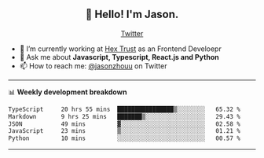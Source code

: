 <h2 align="center">👋 Hello! I'm Jason.</h2>
<p align="center">
  <a href="https://twitter.com/jasonzhouu">Twitter</a>
</p>


- 🔭 I’m currently working at [Hex Trust](https://hextrust.com/) as an Frontend Develoepr
- 💬 Ask me about **Javascript, Typescript, React.js and Python**
- 📫 How to reach me: [@jasonzhouu](https://twitter.com/jasonzhouu) on Twitter

-------

📊 **Weekly development breakdown**
<!--START_SECTION:waka-->

```txt
TypeScript     20 hrs 55 mins  ████████████████▒░░░░░░░░   65.32 %
Markdown       9 hrs 25 mins   ███████▒░░░░░░░░░░░░░░░░░   29.43 %
JSON           49 mins         ▓░░░░░░░░░░░░░░░░░░░░░░░░   02.58 %
JavaScript     23 mins         ▒░░░░░░░░░░░░░░░░░░░░░░░░   01.21 %
Python         10 mins         ░░░░░░░░░░░░░░░░░░░░░░░░░   00.57 %
```

<!--END_SECTION:waka-->

-------
